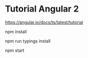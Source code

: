 # Tutorial Angular 2

https://angular.io/docs/ts/latest/tutorial

npm install

npm run typings install

npm start
